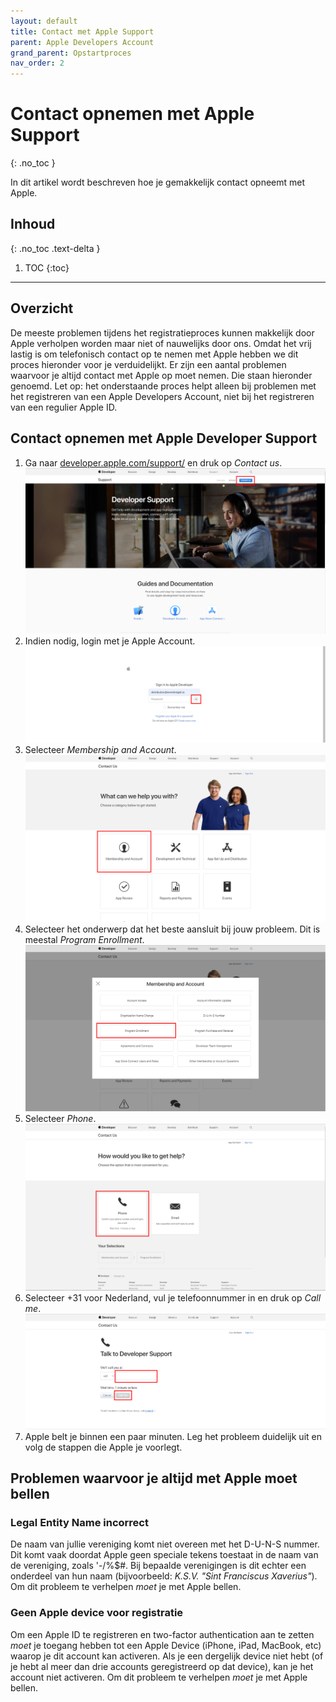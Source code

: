 ```yaml
---
layout: default
title: Contact met Apple Support
parent: Apple Developers Account
grand_parent: Opstartproces
nav_order: 2
---
```


# Contact opnemen met Apple Support
{: .no_toc }

In dit artikel wordt beschreven hoe je gemakkelijk contact opneemt met Apple. 

## Inhoud
{: .no_toc .text-delta }

1. TOC
{:toc}

---

## Overzicht
De meeste problemen tijdens het registratieproces kunnen makkelijk door Apple verholpen worden maar niet of nauwelijks door ons. Omdat het vrij lastig is om telefonisch contact op te nemen met Apple hebben we dit proces hieronder voor je verduidelijkt. Er zijn een aantal problemen waarvoor je altijd contact met Apple op moet nemen. Die staan hieronder genoemd. Let op: het onderstaande proces helpt alleen bij problemen met het registreren van een Apple Developers Account, niet bij het registreren van een regulier Apple ID.

## Contact opnemen met Apple Developer Support
1. Ga naar [developer.apple.com/support/](https://developer.apple.com/support/) en druk op *Contact us*.
![Druk op Contact us](/assets/screenshots/contact-apple/stap1.png)
2. Indien nodig, login met je Apple Account.
![Log in](/assets/screenshots/contact-apple/stap2.png)
3. Selecteer *Membership and Account*.
![Selecteer Membership and Account](/assets/screenshots/contact-apple/stap3.png)
4. Selecteer het onderwerp dat het beste aansluit bij jouw probleem. Dit is meestal *Program Enrollment*.
![Selecteer het juiste onderwerp. Dit is meestal Program Enrollment](/assets/screenshots/contact-apple/stap4.png)
5. Selecteer *Phone*.
![Selecteer Phone](/assets/screenshots/contact-apple/stap5.png)
6. Selecteer +31 voor Nederland, vul je telefoonnummer in en druk op *Call me*.
![Vul je gegevens in en druk op Call Me](/assets/screenshots/contact-apple/stap6.png)
7. Apple belt je binnen een paar minuten. Leg het probleem duidelijk uit en volg de stappen die Apple je voorlegt.


## Problemen waarvoor je altijd met Apple moet bellen

### Legal Entity Name incorrect
De naam van jullie vereniging komt niet overeen met het D-U-N-S nummer. Dit komt vaak doordat Apple geen speciale tekens toestaat in de naam van de vereniging, zoals '-/%$#. Bij bepaalde verenigingen is dit echter een onderdeel van hun naam (bijvoorbeeld: *K.S.V. "Sint Franciscus Xaverius"*). Om dit probleem te verhelpen *moet* je met Apple bellen.

### Geen Apple device voor registratie
Om een Apple ID te registreren en two-factor authentication aan te zetten *moet* je toegang hebben tot een Apple Device (iPhone, iPad, MacBook, etc) waarop je dit account kan activeren. Als je een dergelijk device niet hebt (of je hebt al meer dan drie accounts geregistreerd op dat device), kan je het account niet activeren. Om dit probleem te verhelpen *moet* je met Apple bellen.

